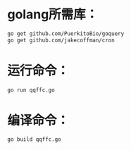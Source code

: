 
# golang所需库：
```bash
go get github.com/PuerkitoBio/goquery
go get github.com/jakecoffman/cron
```
# 运行命令：
```bash
go run qqffc.go
```

# 编译命令：
```bash
go build qqffc.go
```